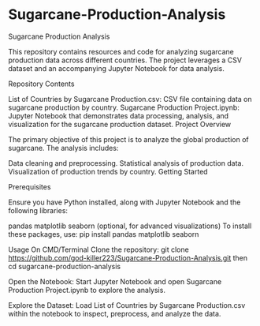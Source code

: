 # Sugarcane-Production-Analysis
Sugarcane Production Analysis

This repository contains resources and code for analyzing sugarcane production data across different countries. The project leverages a CSV dataset and an accompanying Jupyter Notebook for data analysis.

Repository Contents

List of Countries by Sugarcane Production.csv: CSV file containing data on sugarcane production by country.
Sugarcane Production Project.ipynb: Jupyter Notebook that demonstrates data processing, analysis, and visualization for the sugarcane production dataset.
Project Overview

The primary objective of this project is to analyze the global production of sugarcane. The analysis includes:

Data cleaning and preprocessing.
Statistical analysis of production data.
Visualization of production trends by country.
Getting Started

Prerequisites

Ensure you have Python installed, along with Jupyter Notebook and the following libraries:

pandas
matplotlib
seaborn (optional, for advanced visualizations)
To install these packages, use: pip install pandas matplotlib seaborn

Usage
On CMD/Terminal
Clone the repository:
git clone https://github.com/god-killer223/Sugarcane-Production-Analysis.git
then
cd sugarcane-production-analysis

Open the Notebook:
Start Jupyter Notebook and open Sugarcane Production Project.ipynb to explore the analysis.

Explore the Dataset:
Load List of Countries by Sugarcane Production.csv within the notebook to inspect, preprocess, and analyze the data.
